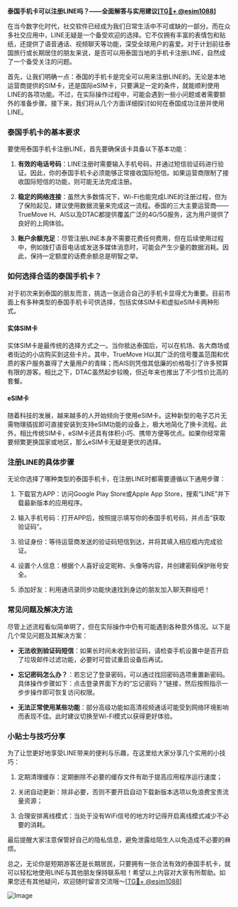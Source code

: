 **泰国手机卡可以注册LINE吗？——全面解答与实用建议[[TG💪+ @esim1088](https://t.me/s/esim1088)]**

在当今数字化时代，社交软件已经成为我们日常生活中不可或缺的一部分。而在众多社交应用中，LINE无疑是一个备受欢迎的选择。它不仅拥有丰富的表情包和贴纸，还提供了语音通话、视频聊天等功能，深受全球用户的喜爱。对于计划前往泰国旅行或长期居住的朋友来说，是否可以用泰国当地的手机卡注册LINE，自然成了一个备受关注的问题。

首先，让我们明确一点：泰国的手机卡是完全可以用来注册LINE的。无论是本地运营商提供的SIM卡，还是国际eSIM卡，只要满足一定的条件，就能顺利使用LINE的各项功能。不过，在实际操作过程中，可能会遇到一些小问题或者需要额外的准备步骤。接下来，我们将从几个方面详细探讨如何在泰国成功注册并使用LINE。

### 泰国手机卡的基本要求

要使用泰国手机卡注册LINE，首先要确保该卡具备以下基本功能：

1. **有效的电话号码**：LINE注册时需要输入手机号码，并通过短信验证码进行验证。因此，你的泰国手机卡必须能够正常接收国际短信。如果运营商限制了接收国际短信的功能，则可能无法完成注册。
   
2. **稳定的网络连接**：虽然大多数情况下，Wi-Fi也能完成LINE的注册过程，但为了保险起见，建议使用数据流量来完成这一流程。泰国的三大主要运营商——TrueMove H、AIS以及DTAC都提供覆盖广泛的4G/5G服务，这为用户提供了良好的上网体验。

3. **账户余额充足**：尽管注册LINE本身不需要花费任何费用，但在后续使用过程中，例如拨打语音电话或发送多媒体消息时，可能会产生少量的数据消耗。因此，保持一定额度的话费余额总是明智之举。

### 如何选择合适的泰国手机卡？

对于初次来到泰国的朋友而言，挑选一张适合自己的手机卡显得尤为重要。目前市面上有多种类型的泰国手机卡可供选择，包括实体SIM卡和虚拟eSIM卡两种形式。

#### 实体SIM卡
实体SIM卡是最传统的选择方式之一。当你抵达泰国后，可以在机场、各大商场或者街边的小店购买到这些卡片。其中，TrueMove H以其广泛的信号覆盖范围和优质的客户服务赢得了大量用户的青睐；而AIS则凭借其低廉的价格吸引了许多预算有限的游客。相比之下，DTAC虽然起步较晚，但近年来也推出了不少性价比高的套餐。

#### eSIM卡
随着科技的发展，越来越多的人开始倾向于使用eSIM卡。这种新型的电子芯片无需物理插拔即可直接安装到支持eSIM功能的设备上，极大地简化了换卡流程。此外，相比传统SIM卡，eSIM卡还具有体积小巧、携带方便等优点。如果你经常需要频繁更换国家或地区，那么eSIM卡无疑是更优的选择。

### 注册LINE的具体步骤

无论你选择了哪种类型的泰国手机卡，在注册LINE时都需要遵循以下通用步骤：

1. 下载官方APP：访问Google Play Store或Apple App Store，搜索“LINE”并下载最新版本的应用程序。

2. 输入手机号码：打开APP后，按照提示填写你的泰国手机号码，并点击“获取验证码”。

3. 验证身份：等待运营商发送的验证码短信到达，并将其填入相应框内完成验证。

4. 设置个人信息：根据个人喜好设定昵称、头像等内容，并创建密码保护账号安全。

5. 添加好友：利用通讯录同步功能快速找到身边的朋友加入聊天群组吧！

### 常见问题及解决方法

尽管上述流程看似简单明了，但在实际操作中仍有可能遇到各种意外情况。以下是几个常见问题及其解决方案：

- **无法收到验证码短信**：如果长时间未收到验证码，请检查手机设置中是否开启了垃圾邮件过滤功能，必要时可尝试重启设备后再试。
  
- **忘记密码怎么办？**：若忘记了登录密码，可以通过找回密码选项重置新密码。具体操作步骤如下：点击登录界面下方的“忘记密码？”链接，然后按照指示一步步操作即可恢复访问权限。

- **无法正常使用某些功能**：部分高级功能如高清视频通话可能受到网络环境影响而表现不佳。此时建议切换至Wi-Fi模式以获得更好体验。

### 小贴士与技巧分享

为了让您更好地享受LINE带来的便利与乐趣，在这里给大家分享几个实用的小技巧：

1. 定期清理缓存：定期删除不必要的缓存文件有助于提高应用程序运行速度；
   
2. 关闭自动更新：除非必要，否则不要开启自动下载新版本选项以免浪费宝贵流量资源；
   
3. 合理安排离线模式：当处于没有WiFi信号的地方时记得开启离线模式减少不必要的消耗。

最后提醒大家注意保管好自己的隐私信息，避免泄露给陌生人以免造成不必要的麻烦。

总之，无论你是短期游客还是长期居民，只要拥有一张合法有效的泰国手机卡，就可以轻松地使用LINE与其他朋友保持联系啦！希望以上内容对大家有所帮助。如果您还有其他疑问，欢迎随时留言交流哦～[[TG💪+ @esim1088](https://t.me/s/esim1088)] 

![Image](https://i.postimg.cc/4NQfJmqS/Snipaste-2025-05-13-00-14-12.png)